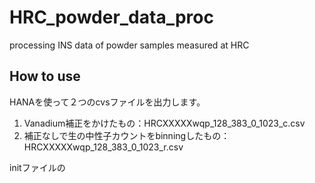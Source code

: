 # HRC_powder_data_proc
processing INS data of powder samples measured at HRC

## How to use
HANAを使って２つのcvsファイルを出力します。

1. Vanadium補正をかけたもの：HRCXXXXXwqp_128_383_0_1023_c.csv
2. 補正なしで生の中性子カウントをbinningしたもの：HRCXXXXXwqp_128_383_0_1023_r.csv

initファイルの
